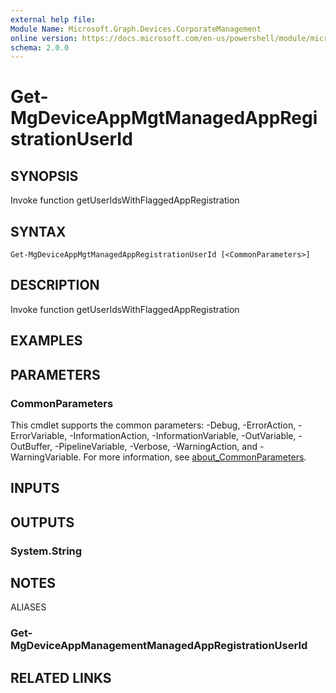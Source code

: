 ```yaml
---
external help file:
Module Name: Microsoft.Graph.Devices.CorporateManagement
online version: https://docs.microsoft.com/en-us/powershell/module/microsoft.graph.devices.corporatemanagement/get-mgdeviceappmgtmanagedappregistrationuserid
schema: 2.0.0
---
```


# Get-MgDeviceAppMgtManagedAppRegistrationUserId

## SYNOPSIS
Invoke function getUserIdsWithFlaggedAppRegistration

## SYNTAX

```
Get-MgDeviceAppMgtManagedAppRegistrationUserId [<CommonParameters>]
```

## DESCRIPTION
Invoke function getUserIdsWithFlaggedAppRegistration

## EXAMPLES

## PARAMETERS

### CommonParameters
This cmdlet supports the common parameters: -Debug, -ErrorAction, -ErrorVariable, -InformationAction, -InformationVariable, -OutVariable, -OutBuffer, -PipelineVariable, -Verbose, -WarningAction, and -WarningVariable. For more information, see [about_CommonParameters](http://go.microsoft.com/fwlink/?LinkID=113216).

## INPUTS

## OUTPUTS

### System.String

## NOTES

ALIASES

### Get-MgDeviceAppManagementManagedAppRegistrationUserId

## RELATED LINKS

